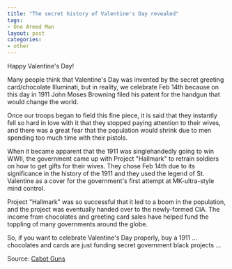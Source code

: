 ```yaml
---
title: "The secret history of Valentine's Day revealed"
tags:
- One Armed Man
layout: post
categories:
- other
---
```


Happy Valentine's Day!

Many people think that Valentine's Day was invented by the secret greeting card/chocolate Illuminati, but in reality, we celebrate Feb 14th because on this day in 1911 John Moses Browning filed his patent for the handgun that would change the world.

Once our troops began to field this fine piece, it is said that they instantly fell so hard in love with it that they stopped paying attention to their wives, and there was a great fear that the population would shrink due to men spending too much time with their pistols.

When it became apparent that the 1911 was singlehandedly going to win WWII, the government came up with Project "Hallmark" to retrain soldiers on how to get gifts for their wives. They chose Feb 14th due to its significance in the history of the 1911 and they used the legend of St. Valentine as a cover for the government's first attempt at MK-ultra-style mind control.

Project "Hallmark" was so successful that it led to a boom in the population, and the project was eventually handed over to the newly-formed CIA. The income from chocolates and greeting card sales have helped fund the toppling of many governments around the globe.

So, if you want to celebrate Valentine's Day properly, buy a 1911 ... chocolates and cards are just funding secret government black projects ...

Source: [Cabot Guns](https://cabotguns.com)